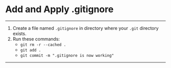 # Add and Apply .gitignore

---------------------

1. Create a file named `.gitignore` in directory where your `.git` directory exists.
2. Run these commands:
	- `git rm -r --cached .`
	- `git add .`
	- `git commit -m ".gitignore is now working"`

----------------------